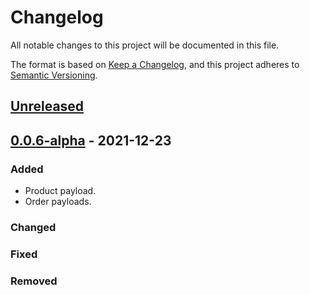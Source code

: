 # Changelog

All notable changes to this project will be documented in this file.

The format is based on [Keep a Changelog](https://keepachangelog.com/en/1.0.0/),
and this project adheres to [Semantic Versioning](https://semver.org/spec/v2.0.0.html).

## [Unreleased]

## [0.0.6-alpha] - 2021-12-23

### Added

-   Product payload.
-   Order payloads.

### Changed

### Fixed

### Removed

[Unreleased]: https://github.com/dev-senior-com-br/plugg-to-api/compare/0.0.6-alpha...HEAD

[0.0.6-alpha]: https://github.com/dev-senior-com-br/plugg-to-api/compare/724f5f3ae91e71ccc723258b20bd17946b54513a...0.0.6-alpha
